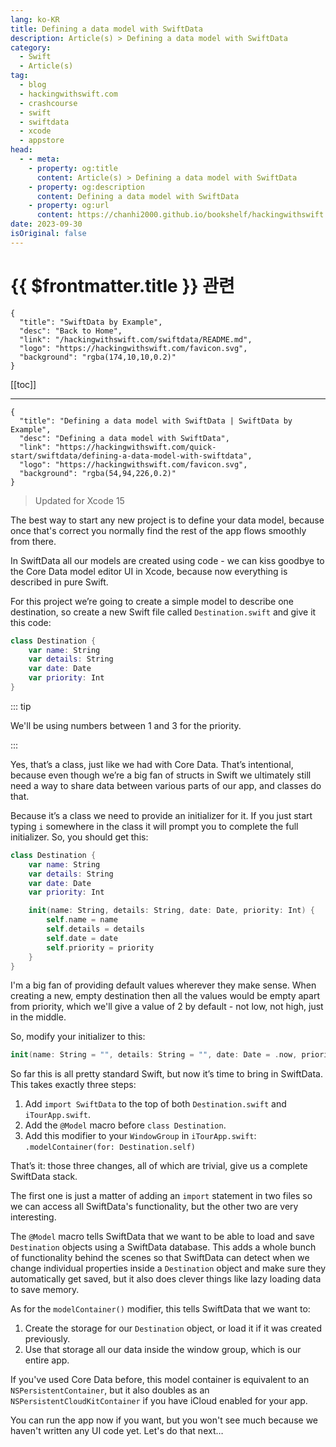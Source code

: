 ```yaml
---
lang: ko-KR
title: Defining a data model with SwiftData
description: Article(s) > Defining a data model with SwiftData
category:
  - Swift
  - Article(s)
tag: 
  - blog
  - hackingwithswift.com
  - crashcourse
  - swift
  - swiftdata
  - xcode
  - appstore
head:
  - - meta:
    - property: og:title
      content: Article(s) > Defining a data model with SwiftData
    - property: og:description
      content: Defining a data model with SwiftData
    - property: og:url
      content: https://chanhi2000.github.io/bookshelf/hackingwithswift.com/swiftdata/defining-a-data-model-with-swiftdata.html
date: 2023-09-30
isOriginal: false
---
```


# {{ $frontmatter.title }} 관련

```component VPCard
{
  "title": "SwiftData by Example",
  "desc": "Back to Home",
  "link": "/hackingwithswift.com/swiftdata/README.md",
  "logo": "https://hackingwithswift.com/favicon.svg",
  "background": "rgba(174,10,10,0.2)"
}
```

[[toc]]

---

```component VPCard
{
  "title": "Defining a data model with SwiftData | SwiftData by Example",
  "desc": "Defining a data model with SwiftData",
  "link": "https://hackingwithswift.com/quick-start/swiftdata/defining-a-data-model-with-swiftdata", 
  "logo": "https://hackingwithswift.com/favicon.svg",
  "background": "rgba(54,94,226,0.2)"
}
```

> Updated for Xcode 15

<VidStack src="youtube/kiFQevfpuKQ" />

The best way to start any new project is to define your data model, because once that's correct you normally find the rest of the app flows smoothly from there.

In SwiftData all our models are created using code - we can kiss goodbye to the Core Data model editor UI in Xcode, because now everything is described in pure Swift.

For this project we’re going to create a simple model to describe one destination, so create a new Swift file called <VPIcon icon="fa-brands fa-swift"/>`Destination.swift` and give it this code:

```swift
class Destination {
    var name: String
    var details: String
    var date: Date
    var priority: Int
}
```

::: tip

We'll be using numbers between 1 and 3 for the priority.

:::

Yes, that’s a class, just like we had with Core Data. That’s intentional, because even though we’re a big fan of structs in Swift we ultimately still need a way to share data between various parts of our app, and classes do that. 

Because it’s a class we need to provide an initializer for it. If you just start typing `i` somewhere in the class it will prompt you to complete the full initializer. So, you should get this:

```swift
class Destination {
    var name: String
    var details: String
    var date: Date
    var priority: Int

    init(name: String, details: String, date: Date, priority: Int) {
        self.name = name
        self.details = details
        self.date = date
        self.priority = priority
    }
}
```

I'm a big fan of providing default values wherever they make sense. When creating a new, empty destination then all the values would be empty apart from priority, which we'll give a value of 2 by default - not low, not high, just in the middle.

So, modify your initializer to this:

```swift
init(name: String = "", details: String = "", date: Date = .now, priority: Int = 2) {
```

So far this is all pretty standard Swift, but now it’s time to bring in SwiftData. This takes exactly three steps:

1. Add `import SwiftData` to the top of both <VPIcon icon="fa-brands fa-swift"/>`Destination.swift` and <VPIcon icon="fa-brands fa-swift"/>`iTourApp.swift`.
2. Add the `@Model` macro before `class Destination`.
3. Add this modifier to your `WindowGroup` in <VPIcon icon="fa-brands fa-swift"/>`iTourApp.swift`: `.modelContainer(for: Destination.self)`

That’s it: those three changes, all of which are trivial, give us a complete SwiftData stack.

The first one is just a matter of adding an `import` statement in two files so we can access all SwiftData's functionality, but the other two are very interesting.

The `@Model` macro tells SwiftData that we want to be able to load and save `Destination` objects using a SwiftData database. This adds a whole bunch of functionality behind the scenes so that SwiftData can detect when we change individual properties inside a `Destination` object and make sure they automatically get saved, but it also does clever things like lazy loading data to save memory.

As for the `modelContainer()` modifier, this tells SwiftData that we want to:

1. Create the storage for our `Destination` object, or load it if it was created previously.
2. Use that storage all our data inside the window group, which is our entire app.

If you've used Core Data before, this model container is equivalent to an `NSPersistentContainer`, but it also doubles as an `NSPersistentCloudKitContainer` if you have iCloud enabled for your app.

You can run the app now if you want, but you won't see much because we haven't written any UI code yet. Let's do that next…

